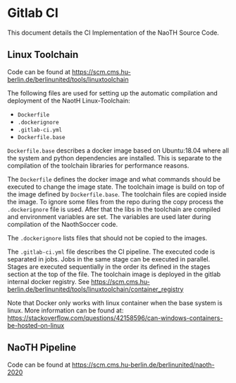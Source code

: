 # Gitlab CI
This document details the CI Implementation of the NaoTH Source Code.

## Linux Toolchain
Code can be found at https://scm.cms.hu-berlin.de/berlinunited/tools/linuxtoolchain  

The following files are used for setting up the automatic compilation and deployment of the NaotH Linux-Toolchain:
- `Dockerfile`
- `.dockerignore`
- `.gitlab-ci.yml`
- `Dockerfile.base`

`Dockerfile.base` describes a docker image based on Ubuntu:18.04 where all the system and python dependencies are installed. This is separate to the compilation of the toolchain libraries for performance reasons.

The `Dockerfile` defines the docker image and what commands should be executed to change the image state. The toolchain image is build on top of the image defined by `Dockerfile.base`. The toolchain files are copied inside the image. To ignore some files from the repo during the copy process the `.dockerignore` file is used. After that the libs in the toolchain are compiled and environment variables are set. The variables are used later during compilation of the NaothSoccer code.

The `.dockerignore` lists files that should not be copied to the images.

The `.gitlab-ci.yml` file describes the CI pipeline. The executed code is separated in jobs. Jobs in the same stage can be executed in parallel. Stages are executed sequentially in the order its defined in the stages section at the top of the file. The toolchain image is deployed in the gitlab internal docker registry. See https://scm.cms.hu-berlin.de/berlinunited/tools/linuxtoolchain/container_registry

Note that Docker only works with linux container when the base system is linux. More information can be found at: https://stackoverflow.com/questions/42158596/can-windows-containers-be-hosted-on-linux

## NaoTH Pipeline
Code can be found at https://scm.cms.hu-berlin.de/berlinunited/naoth-2020